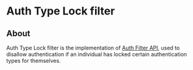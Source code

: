 # Auth Type Lock filter
## About
Auth Type Lock filter is the implementation of [Auth Filter API](), used to disallow authentication if an individual has locked certain authentication types for themselves.
